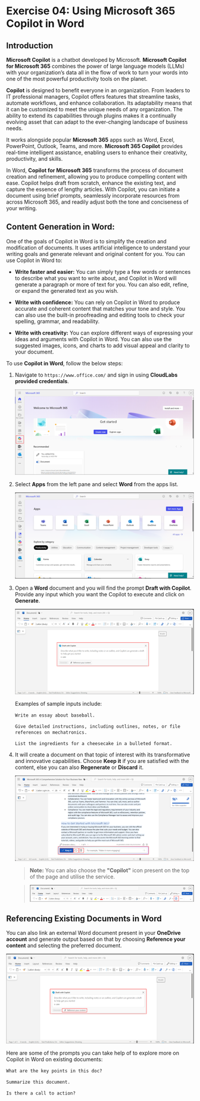 # Exercise 04: Using Microsoft 365 Copilot in Word

## Introduction

**Microsoft Copilot** is a chatbot developed by Microsoft. **Microsoft Copilot for Microsoft 365** combines the power of large language models (LLMs) with your organization’s data all in the flow of work to turn your words into one of the most powerful productivity tools on the planet.

**Copilot** is designed to benefit everyone in an organization. From leaders to IT professional managers, Copilot offers features that streamline tasks, automate workflows, and enhance collaboration. Its adaptability means that it can be customized to meet the unique needs of any organization. The ability to extend its capabilities through plugins makes it a continually evolving asset that can adapt to the ever-changing landscape of business needs.

It works alongside popular **Microsoft 365** apps such as Word, Excel, PowerPoint, Outlook, Teams, and more. **Microsoft 365 Copilot** provides real-time intelligent assistance, enabling users to enhance their creativity, productivity, and skills.

In Word, **Copilot for Microsoft 365** transforms the process of document creation and refinement, allowing you to produce compelling content with ease. Copilot helps draft from scratch, enhance the existing text, and capture the essence of lengthy articles. With Copilot, you can initiate a document using brief prompts, seamlessly incorporate resources from across Microsoft 365, and readily adjust both the tone and conciseness of your writing.

## **Content Generation in Word:**

One of the goals of Copilot in Word is to simplify the creation and modification of documents. It uses artificial intelligence to understand your writing goals and generate relevant and original content for you. You can use Copilot in Word to:

- **Write faster and easier:** You can simply type a few words or sentences to describe what you want to write about, and Copilot in Word will generate a paragraph or more of text for you. You can also edit, refine, or expand the generated text as you wish.

- **Write with confidence:** You can rely on Copilot in Word to produce accurate and coherent content that matches your tone and style. You can also use the built-in proofreading and editing tools to check your spelling, grammar, and readability.

- **Write with creativity:** You can explore different ways of expressing your ideas and arguments with Copilot in Word. You can also use the suggested images, icons, and charts to add visual appeal and clarity to your document.

To use **Copilot in Word**, follow the below steps:

1. Navigate to `https://www.office.com/` and sign in using **CloudLabs provided credentials**.

   ![](./media/office-page.png)

1. Select **Apps** from the left pane and select **Word** from the apps list.

   ![](./media/office-apps-page.png)

1. Open a **Word** document and you will find the prompt **Draft with Copilot**. Provide any input which you want the Copilot to execute and click on **Generate**.

   ![](./media/draft-with-copilot-word.png)

    Examples of sample inputs include:
    ```
    Write an essay about baseball.
    ```
    ```
    Give detailed instructions, including outlines, notes, or file references on mechatronics.
    ```
    ```
    List the ingredients for a cheesecake in a bulleted format.
    ```

1. It will create a document on that topic of interest with its transformative and innovative capabilities. Choose **Keep it** if you are satisfied with the content, else you can also **Regenerate** or **Discard** it.

   ![](./media/keep-it-word.png)

    >**Note:** You can also choose the **"Copilot"** icon present on the top of the page and utilise the service.

    >![](./media/copilot-icon-word.png)

## Referencing Existing Documents in Word

You can also link an external Word document present in your **OneDrive account** and generate output based on that by choosing **Reference your content** and selecting the preferred document.

![](./media/reference-doc-word.png)

Here are some of the prompts you can take help of to explore more on Copilot in Word on existing documents: 

```
What are the key points in this doc?
```
```
Summarize this document.
```
```
Is there a call to action?
```

